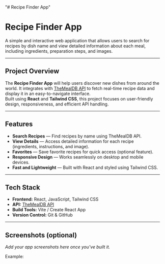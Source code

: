 "# Recipe Finder App" 
# Recipe Finder App

A simple and interactive web application that allows users to search for recipes by dish name and view detailed information about each meal, including ingredients, preparation steps, and images.

---

## Project Overview

The **Recipe Finder App** will help users discover new dishes from around the world. It integrates with [TheMealDB API](https://www.themealdb.com/) to fetch real-time recipe data and display it in an easy-to-navigate interface.  
Built using **React** and **Tailwind CSS**, this project focuses on user-friendly design, responsiveness, and efficient API handling.

---

## Features

- **Search Recipes** — Find recipes by name using TheMealDB API.  
- **View Details** — Access detailed information for each recipe (ingredients, instructions, and image).  
- **Favorites** — Save favorite recipes for quick access (optional feature).  
- **Responsive Design** — Works seamlessly on desktop and mobile devices.  
- **Fast and Lightweight** — Built with React and styled using Tailwind CSS.

---

## Tech Stack

- **Frontend:** React, JavaScript, Tailwind CSS  
- **API:** [TheMealDB API](https://www.themealdb.com/api.php)  
- **Build Tools:** Vite / Create React App  
- **Version Control:** Git & GitHub  

---

## Screenshots (optional)

_Add your app screenshots here once you’ve built it._

Example: